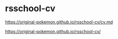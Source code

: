 # rsschool-cv
https://original-pokemon.github.io/rsschool-cv/cv.md

https://original-pokemon.github.io/rsschool-cv/
